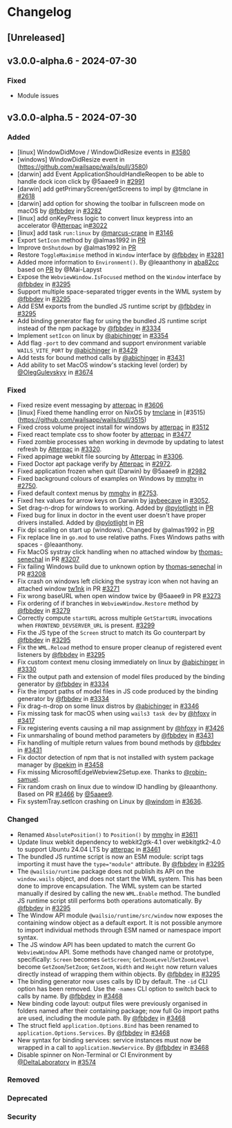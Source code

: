 # Changelog

<!--
All notable changes to this project will be documented in this file.

The format is based on [Keep a Changelog](https://keepachangelog.com/en/1.0.0/),
and this project adheres to [Semantic Versioning](https://semver.org/spec/v2.0.0.html).

- `Added` for new features.
- `Changed` for changes in existing functionality.
- `Deprecated` for soon-to-be removed features.
- `Removed` for now removed features.
- `Fixed` for any bug fixes.
- `Security` in case of vulnerabilities.

-->

## [Unreleased]

## v3.0.0-alpha.6 - 2024-07-30

### Fixed 
- Module issues 

## v3.0.0-alpha.5 - 2024-07-30


### Added
- [linux] WindowDidMove / WindowDidResize events in [#3580](https://github.com/wailsapp/wails/pull/3580)
- [windows] WindowDidResize event in (https://github.com/wailsapp/wails/pull/3580)
- [darwin] add Event ApplicationShouldHandleReopen to be able to handle dock icon click by @5aaee9 in [#2991](https://github.com/wailsapp/wails/pull/2991)
- [darwin] add getPrimaryScreen/getScreens to impl by @tmclane in [#2618](https://github.com/wailsapp/wails/pull/2618)
- [darwin] add option for showing the toolbar in fullscreen mode on macOS by [@fbbdev](https://github.com/fbbdev) in [#3282](https://github.com/wailsapp/wails/pull/3282)
- [linux] add onKeyPress logic to convert linux keypress into an accelerator @[Atterpac](https://github.com/Atterpac) in[#3022](https://github.com/wailsapp/wails/pull/3022])
- [linux] add task `run:linux` by [@marcus-crane](https://github.com/marcus-crane) in [#3146](https://github.com/wailsapp/wails/pull/3146)
- Export `SetIcon` method by  @almas1992 in [PR](https://github.com/wailsapp/wails/pull/3147)
- Improve `OnShutdown` by  @almas1992 in [PR](https://github.com/wailsapp/wails/pull/3189)
- Restore `ToggleMaximise` method in `Window` interface by [@fbbdev](https://github.com/fbbdev) in [#3281](https://github.com/wailsapp/wails/pull/3281)
- Added more information to `Environment()`. By @leaanthony in [aba82cc](https://github.com/wailsapp/wails/commit/aba82cc52787c97fb99afa58b8b63a0004b7ff6c) based on [PR](https://github.com/wailsapp/wails/pull/2044) by @Mai-Lapyst
- Expose the `WebviewWindow.IsFocused` method on the `Window` interface by [@fbbdev](https://github.com/fbbdev) in [#3295](https://github.com/wailsapp/wails/pull/3295)
- Support multiple space-separated trigger events in the WML system by [@fbbdev](https://github.com/fbbdev) in [#3295](https://github.com/wailsapp/wails/pull/3295)
- Add ESM exports from the bundled JS runtime script by [@fbbdev](https://github.com/fbbdev) in [#3295](https://github.com/wailsapp/wails/pull/3295)
- Add binding generator flag for using the bundled JS runtime script instead of the npm package by [@fbbdev](https://github.com/fbbdev) in [#3334](https://github.com/wailsapp/wails/pull/3334)
- Implement `setIcon` on linux by [@abichinger](https://github.com/abichinger) in [#3354](https://github.com/wailsapp/wails/pull/3354)
- Add flag `-port` to dev command and support environment variable `WAILS_VITE_PORT` by [@abichinger](https://github.com/abichinger) in [#3429](https://github.com/wailsapp/wails/pull/3429)
- Add tests for bound method calls by [@abichinger](https://github.com/abichinger) in [#3431](https://github.com/wailsapp/wails/pull/3431)
- Add ability to set MacOS window's stacking level (order) by [@OlegGulevskyy](https://github.com/OlegGulevskyy) in [#3674](https://github.com/wailsapp/wails/pull/3674)

### Fixed

- Fixed resize event messaging by [atterpac](https://github.com/atterpac) in [#3606](https://github.com/wailsapp/wails/pull/3606)
- [linux] Fixed theme handling error on NixOS by [tmclane](https://github.com/tmclane) in [#3515)(https://github.com/wailsapp/wails/pull/3515)
- Fixed cross volume project install for windows by [atterpac](https://github.com/atterac) in [#3512](https://github.com/wailsapp/wails/pull/3512)
- Fixed react template css to show footer by [atterpac](https://github.com/atterpac) in [#3477](https://github.com/wailsapp/wails/pull/3477)
- Fixed zombie processes when working in devmode by updating to latest refresh by [Atterpac](https://github.com/atterpac) in [#3320](https://github.com/wailsapp/wails/pull/3320).
- Fixed appimage webkit file sourcing by [Atterpac](https://github.com/atterpac) in [#3306](https://github.com/wailsapp/wails/pull/3306).
- Fixed Doctor apt package verify by [Atterpac](https://github.com/Atterpac) in [#2972](https://github.com/wailsapp/wails/pull/2972).
- Fixed application frozen when quit (Darwin) by @5aaee9 in [#2982](https://github.com/wailsapp/wails/pull/2982)
- Fixed background colours of examples on Windows by [mmghv](https://github.com/mmghv) in [#2750](https://github.com/wailsapp/wails/pull/2750).
- Fixed default context menus by [mmghv](https://github.com/mmghv) in [#2753](https://github.com/wailsapp/wails/pull/2753).
- Fixed hex values for arrow keys on Darwin by [jaybeecave](https://github.com/jaybeecave) in [#3052](https://github.com/wailsapp/wails/pull/3052).
- Set drag-n-drop for windows to working. Added by [@pylotlight](https://github.com/pylotlight) in [PR](https://github.com/wailsapp/wails/pull/3039)
- Fixed bug for linux in doctor in the event user doesn't have proper drivers installed. Added by [@pylotlight](https://github.com/pylotlight) in [PR](https://github.com/wailsapp/wails/pull/3032)
- Fix dpi scaling on start up (windows). Changed by @almas1992 in [PR](https://github.com/wailsapp/wails/pull/3145)
- Fix replace line in `go.mod` to use relative paths. Fixes Windows paths with spaces - @leaanthony.
- Fix MacOS systray click handling when no attached window by [thomas-senechal](https://github.com/thomas-senechal) in PR [#3207](https://github.com/wailsapp/wails/pull/3207)
- Fix failing Windows build due to unknown option by [thomas-senechal](https://github.com/thomas-senechal) in PR [#3208](https://github.com/wailsapp/wails/pull/3208)
- Fix crash on windows left clicking the systray icon when not having an attached window [tw1nk](https://github.com/tw1nk) in PR [#3271](https://github.com/wailsapp/wails/pull/3271)
- Fix wrong baseURL when open window twice by @5aaee9 in PR [#3273](https://github.com/wailsapp/wails/pull/3273)
- Fix ordering of if branches in `WebviewWindow.Restore` method by [@fbbdev](https://github.com/fbbdev) in [#3279](https://github.com/wailsapp/wails/pull/3279)
- Correctly compute `startURL` across multiple `GetStartURL` invocations when `FRONTEND_DEVSERVER_URL` is present. [#3299](https://github.com/wailsapp/wails/pull/3299)
- Fix the JS type of the `Screen` struct to match its Go counterpart by [@fbbdev](https://github.com/fbbdev) in [#3295](https://github.com/wailsapp/wails/pull/3295)
- Fix the `WML.Reload` method to ensure proper cleanup of registered event listeners by [@fbbdev](https://github.com/fbbdev) in [#3295](https://github.com/wailsapp/wails/pull/3295)
- Fix custom context menu closing immediately on linux by [@abichinger](https://github.com/abichinger) in [#3330](https://github.com/wailsapp/wails/pull/3330)
- Fix the output path and extension of model files produced by the binding generator by [@fbbdev](https://github.com/fbbdev) in [#3334](https://github.com/wailsapp/wails/pull/3334)
- Fix the import paths of model files in JS code produced by the binding generator by [@fbbdev](https://github.com/fbbdev) in [#3334](https://github.com/wailsapp/wails/pull/3334)
- Fix drag-n-drop on some linux distros by [@abichinger](https://github.com/abichinger) in [#3346](https://github.com/wailsapp/wails/pull/3346)
- Fix missing task for macOS when using `wails3 task dev` by [@hfoxy](https://github.com/hfoxy) in [#3417](https://github.com/wailsapp/wails/pull/3417)
- Fix registering events causing a nil map assignment by [@hfoxy](https://github.com/hfoxy) in [#3426](https://github.com/wailsapp/wails/pull/3426)
- Fix unmarshaling of bound method parameters by [@fbbdev](https://github.com/fbbdev) in [#3431](https://github.com/wailsapp/wails/pull/3431)
- Fix handling of multiple return values from bound methods by [@fbbdev](https://github.com/fbbdev) in [#3431](https://github.com/wailsapp/wails/pull/3431)
- Fix doctor detection of npm that is not installed with system package manager by [@pekim](https://github.com/pekim) in [#3458](https://github.com/wailsapp/wails/pull/3458)
- Fix missing MicrosoftEdgeWebview2Setup.exe. Thanks to [@robin-samuel](https://github.com/robin-samuel).
- Fix random crash on linux due to window ID handling by @leaanthony. Based on PR [#3466](https://github.com/wailsapp/wails/pull/3622) by [@5aaee9](https://github.com/5aaee9).
- Fix systemTray.setIcon crashing on Linux by [@windom](https://github.com/windom/) in [#3636](https://github.com/wailsapp/wails/pull/3636).

### Changed

- Renamed `AbsolutePosition()` to `Position()` by [mmghv](https://github.com/mmghv) in [#3611](https://github.com/wailsapp/wails/pull/3611)
- Update linux webkit dependency to webkit2gtk-4.1 over webkitgtk2-4.0 to support Ubuntu 24.04 LTS by [atterpac](https://github.com/atterpac) in [#3461](https://github.com/wailsapp/wails/pull/3461)
- The bundled JS runtime script is now an ESM module: script tags importing it must have the `type="module"` attribute. By [@fbbdev](https://github.com/fbbdev) in [#3295](https://github.com/wailsapp/wails/pull/3295)
- The `@wailsio/runtime` package does not publish its API on the `window.wails` object, and does not start the WML system. This has been done to improve encapsulation. The WML system can be started manually if desired by calling the new `WML.Enable` method. The bundled JS runtime script still performs both operations automatically. By [@fbbdev](https://github.com/fbbdev) in [#3295](https://github.com/wailsapp/wails/pull/3295)
- The Window API module `@wailsio/runtime/src/window` now exposes the containing window object as a default export. It is not possible anymore to import individual methods through ESM named or namespace import syntax.
- The JS window API has been updated to match the current Go `WebviewWindow` API. Some methods have changed name or prototype, specifically: `Screen` becomes `GetScreen`; `GetZoomLevel`/`SetZoomLevel` become `GetZoom`/`SetZoom`; `GetZoom`, `Width` and `Height` now return values directly instead of wrapping them within objects. By [@fbbdev](https://github.com/fbbdev) in [#3295](https://github.com/wailsapp/wails/pull/3295)
- The binding generator now uses calls by ID by default. The `-id` CLI option has been removed. Use the `-names` CLI option to switch back to calls by name. By [@fbbdev](https://github.com/fbbdev) in [#3468](https://github.com/wailsapp/wails/pull/3468)
- New binding code layout: output files were previously organised in folders named after their containing package; now full Go import paths are used, including the module path. By [@fbbdev](https://github.com/fbbdev) in [#3468](https://github.com/wailsapp/wails/pull/3468)
- The struct field `application.Options.Bind` has been renamed to `application.Options.Services`. By [@fbbdev](https://github.com/fbbdev) in [#3468](https://github.com/wailsapp/wails/pull/3468)
- New syntax for binding services: service instances must now be wrapped in a call to `application.NewService`. By [@fbbdev](https://github.com/fbbdev) in [#3468](https://github.com/wailsapp/wails/pull/3468)
- Disable spinner on Non-Terminal or CI Environment by [@DeltaLaboratory](https://github.com/DeltaLaboratory) in [#3574](https://github.com/wailsapp/wails/pull/3574)

### Removed

### Deprecated

### Security
